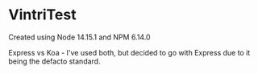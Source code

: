 # VintriTest
Created using Node 14.15.1 and NPM 6.14.0

Express vs Koa - I've used both, but decided to go with Express due to it being the defacto standard.